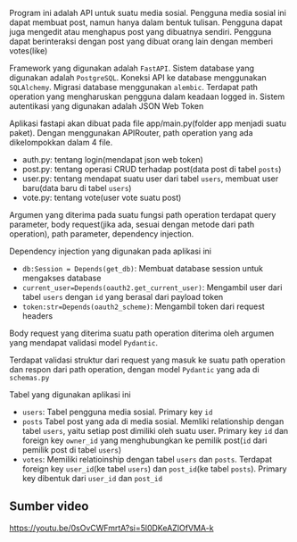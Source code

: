 Program ini adalah API untuk suatu media sosial. Pengguna media sosial ini dapat membuat
post, namun hanya dalam bentuk tulisan. Pengguna dapat juga mengedit atau menghapus
post yang dibuatnya sendiri. Pengguna dapat berinteraksi dengan post yang dibuat orang
lain dengan memberi votes(like)

Framework yang digunakan adalah `FastAPI`. Sistem database yang digunakan adalah
`PostgreSQL`. Koneksi API ke database menggunakan `SQLAlchemy`. Migrasi database menggunakan `alembic`. Terdapat path operation yang mengharuskan pengguna dalam keadaan logged in. Sistem autentikasi yang digunakan adalah JSON Web Token

Aplikasi fastapi akan dibuat pada file app/main.py(folder app menjadi suatu paket). Dengan menggunakan APIRouter, path operation yang ada dikelompokkan dalam 4 file.
- auth.py: tentang login(mendapat json web token)
- post.py: tentang operasi CRUD terhadap post(data post di tabel `posts`)
- user.py: tentang mendapat suatu user dari tabel `users`, membuat user baru(data baru di tabel `users`)  
- vote.py: tentang vote(user vote suatu post)


Argumen yang diterima pada suatu fungsi path operation terdapat query parameter, body request(jika ada, sesuai dengan metode dari path operation), path parameter, dependency injection.

Dependency injection yang digunakan pada aplikasi ini
- `db:Session = Depends(get_db)`: Membuat database session untuk mengakses database
- `current_user=Depends(oauth2.get_current_user)`: Mengambil user dari tabel `users` dengan `id` yang berasal dari payload token
- `token:str=Depends(oauth2_scheme)`: Mengambil token dari request headers

Body request yang diterima suatu path operation diterima oleh argumen yang mendapat validasi model `Pydantic`. 

Terdapat validasi struktur dari request yang masuk ke suatu path operation dan respon dari path operation, dengan model `Pydantic` yang ada di `schemas.py`

Tabel yang digunakan aplikasi ini
- `users`: Tabel pengguna media sosial. Primary key `id`
- `posts` Tabel post yang ada di media sosial. Memliki relationship dengan tabel `users`, yaitu setiap post dimiliki oleh suatu user. Primary key `id` dan foreign key `owner_id` yang menghubungkan ke pemilik post(`id` dari pemilik post di tabel `users`)
- `votes`: Memiliki relatioinship dengan tabel `users` dan `posts`. Terdapat foreign key `user_id`(ke tabel `users`) dan `post_id`(ke tabel `posts`). Primary key dibentuk dari `user_id` dan `post_id`



## Sumber video
https://youtu.be/0sOvCWFmrtA?si=5l0DKeAZIOfVMA-k